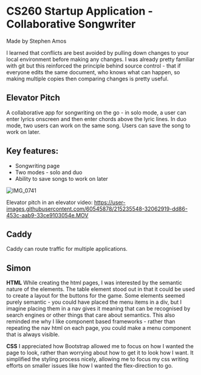 # CS260 Startup Application - Collaborative Songwriter

Made by Stephen Amos

I learned that conflicts are best avoided by pulling down changes to your local environment before making any changes.
I was already pretty familiar with git but this reinforced the principle behind source control - that if everyone edits the same document, who knows what can happen, so making multiple copies then comparing changes is pretty useful.

## Elevator Pitch

A collaborative app for songwriting on the go - in solo mode, a user can enter lyrics onscreen and then enter chords above the lyric lines. In duo mode, two users can work on the same song. Users can save the song to work on later.

## Key features:

-   Songwriting page
-   Two modes - solo and duo
-   Ability to save songs to work on later

![IMG_0741](https://user-images.githubusercontent.com/60545878/215235314-5db65e77-a261-4922-b3ee-109862210231.PNG)

Elevator pitch in an elevator video:
https://user-images.githubusercontent.com/60545878/215235548-32062919-dd86-453c-aab9-33ce9103054e.MOV

## Caddy

Caddy can route traffic for multiple applications.

## Simon

**HTML**
While creating the html pages, I was interested by the semantic nature of the elements. The table element stood out in that it could be used to
create a layout for the buttons for the game. Some elements seemed purely semantic - you could have placed the menu items in a div, but I imagine
placing them in a nav gives it meaning that can be recognised by search engines or other things that care about semantics.
This also reminded me why I like component based frameworks - rather than repeating the nav html on each page, you could make a menu component that is always visible.

**CSS**
I appreciated how Bootstrap allowed me to focus on how I wanted the page to look, rather than worrying about how to get it to look how I want. It simplified the styling process nicely, allowing me to focus my css writing efforts on smaller issues like how I wanted the flex-direction to go.
